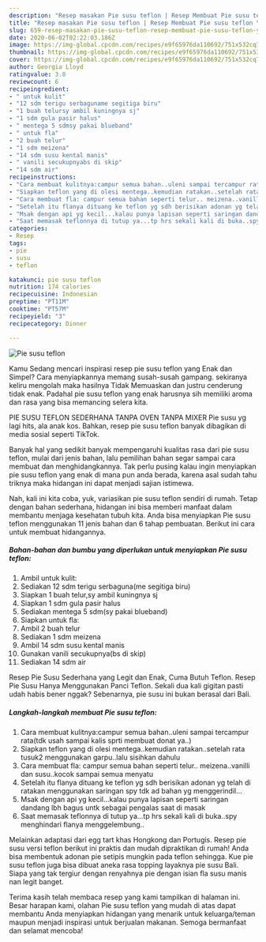 ```yaml
---
description: "Resep masakan Pie susu teflon | Resep Membuat Pie susu teflon Yang Enak Dan Mudah"
title: "Resep masakan Pie susu teflon | Resep Membuat Pie susu teflon Yang Enak Dan Mudah"
slug: 659-resep-masakan-pie-susu-teflon-resep-membuat-pie-susu-teflon-yang-enak-dan-mudah
date: 2020-06-02T02:22:03.186Z
image: https://img-global.cpcdn.com/recipes/e9f65976da110692/751x532cq70/pie-susu-teflon-foto-resep-utama.jpg
thumbnail: https://img-global.cpcdn.com/recipes/e9f65976da110692/751x532cq70/pie-susu-teflon-foto-resep-utama.jpg
cover: https://img-global.cpcdn.com/recipes/e9f65976da110692/751x532cq70/pie-susu-teflon-foto-resep-utama.jpg
author: Georgia Lloyd
ratingvalue: 3.8
reviewcount: 6
recipeingredient:
- " untuk kulit"
- "12 sdm terigu serbaguname segitiga biru"
- "1 buah telursy ambil kuningnya sj"
- "1 sdm gula pasir halus"
- " mentega 5 sdmsy pakai blueband"
- " untuk fla"
- "2 buah telur"
- "1 sdm meizena"
- "14 sdm susu kental manis"
- " vanili secukupnyabs di skip"
- "14 sdm air"
recipeinstructions:
- "Cara membuat kulitnya:campur semua bahan..uleni sampai tercampur rata(tdk usah sampai kalis sprti membuat donat ya..)"
- "Siapkan teflon yang di olesi mentega..kemudian ratakan..setelah rata tusuk2 menggunakan garpu..lalu sisihkan dahulu"
- "Cara membuat fla: campur semua bahan seperti telur.. meizena..vanilli dan susu..kocok sampai semua menyatu"
- "Setelah itu flanya dituang ke teflon yg sdh berisikan adonan yg telah di ratakan menggunakan saringan spy tdk ad bahan yg menggerindil..."
- "Msak dengan api yg kecil...kalau punya lapisan seperti saringan dandang lbh bagus untk sebagai pengalas saat di masak"
- "Saat memasak teflonnya di tutup ya...tp hrs sekali kali di buka..spy menghindari flanya menggelembung.."
categories:
- Resep
tags:
- pie
- susu
- teflon

katakunci: pie susu teflon 
nutrition: 174 calories
recipecuisine: Indonesian
preptime: "PT11M"
cooktime: "PT57M"
recipeyield: "3"
recipecategory: Dinner

---
```



![Pie susu teflon](https://img-global.cpcdn.com/recipes/e9f65976da110692/751x532cq70/pie-susu-teflon-foto-resep-utama.jpg)

Kamu Sedang mencari inspirasi resep pie susu teflon yang Enak dan Simpel? Cara menyiapkannya memang susah-susah gampang. sekiranya keliru mengolah maka hasilnya Tidak Memuaskan dan justru cenderung tidak enak. Padahal pie susu teflon yang enak harusnya sih memiliki aroma dan rasa yang bisa memancing selera kita.

PIE SUSU TEFLON SEDERHANA TANPA OVEN TANPA MIXER Pie susu yg lagi hits, ala anak kos. Bahkan, resep pie susu teflon banyak dibagikan di media sosial seperti TikTok.

Banyak hal yang sedikit banyak mempengaruhi kualitas rasa dari pie susu teflon, mulai dari jenis bahan, lalu pemilihan bahan segar sampai cara membuat dan menghidangkannya. Tak perlu pusing kalau ingin menyiapkan pie susu teflon yang enak di mana pun anda berada, karena asal sudah tahu triknya maka hidangan ini dapat menjadi sajian istimewa.


Nah, kali ini kita coba, yuk, variasikan pie susu teflon sendiri di rumah. Tetap dengan bahan sederhana, hidangan ini bisa memberi manfaat dalam membantu menjaga kesehatan tubuh kita. Anda bisa menyiapkan Pie susu teflon menggunakan 11 jenis bahan dan 6 tahap pembuatan. Berikut ini cara untuk membuat hidangannya.

<!--inarticleads1-->

##### Bahan-bahan dan bumbu yang diperlukan untuk menyiapkan Pie susu teflon:

1. Ambil  untuk kulit:
1. Sediakan 12 sdm terigu serbaguna(me segitiga biru)
1. Siapkan 1 buah telur,sy ambil kuningnya sj
1. Siapkan 1 sdm gula pasir halus
1. Sediakan  mentega 5 sdm(sy pakai blueband)
1. Siapkan  untuk fla:
1. Ambil 2 buah telur
1. Sediakan 1 sdm meizena
1. Ambil 14 sdm susu kental manis
1. Gunakan  vanili secukupnya(bs di skip)
1. Sediakan 14 sdm air


Resep Pie Susu Sederhana yang Legit dan Enak, Cuma Butuh Teflon. Resep Pie Susu Hanya Menggunakan Panci Teflon. Sekali dua kali gigitan pasti udah habis bener nggak? Sebenarnya, pie susu ini bukan berasal dari Bali. 

<!--inarticleads2-->

##### Langkah-langkah membuat Pie susu teflon:

1. Cara membuat kulitnya:campur semua bahan..uleni sampai tercampur rata(tdk usah sampai kalis sprti membuat donat ya..)
1. Siapkan teflon yang di olesi mentega..kemudian ratakan..setelah rata tusuk2 menggunakan garpu..lalu sisihkan dahulu
1. Cara membuat fla: campur semua bahan seperti telur.. meizena..vanilli dan susu..kocok sampai semua menyatu
1. Setelah itu flanya dituang ke teflon yg sdh berisikan adonan yg telah di ratakan menggunakan saringan spy tdk ad bahan yg menggerindil...
1. Msak dengan api yg kecil...kalau punya lapisan seperti saringan dandang lbh bagus untk sebagai pengalas saat di masak
1. Saat memasak teflonnya di tutup ya...tp hrs sekali kali di buka..spy menghindari flanya menggelembung..


Melainkan adaptasi dari egg tart khas Hongkong dan Portugis. Resep pie susu versi teflon berikut ini praktis dan mudah dipraktikan di rumah! Anda bisa membentuk adonan pie setipis mungkin pada teflon sehingga. Kue pie susu teflon juga bisa dibuat aneka rasa topping layaknya pie susu Bali. Siapa yang tak tergiur dengan renyahnya pie dengan isian fla susu manis nan legit banget. 

Terima kasih telah membaca resep yang kami tampilkan di halaman ini. Besar harapan kami, olahan Pie susu teflon yang mudah di atas dapat membantu Anda menyiapkan hidangan yang menarik untuk keluarga/teman maupun menjadi inspirasi untuk berjualan makanan. Semoga bermanfaat dan selamat mencoba!
